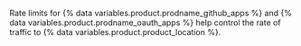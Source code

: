 Rate limits for {% data variables.product.prodname_github_apps %} and {% data variables.product.prodname_oauth_apps %} help control the rate of traffic to {% data variables.product.product_location %}. 
